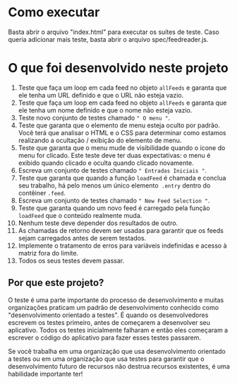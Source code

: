 # Como executar

Basta abrir o arquivo "index.html" para executar os suítes de teste. Caso queria adicionar mais teste, basta abrir o arquivo spec/feedreader.js.

# O que foi desenvolvido neste projeto

1. Teste que faça um loop em cada feed no objeto `allFeeds` e garanta que ele tenha um URL definido e que o URL não esteja vazio.
2. Teste que faça um loop em cada feed no objeto `allFeeds` e garanta que ele tenha um nome definido e que o nome não esteja vazio.
3. Teste novo conjunto de testes chamado `" O menu "`.
4. Teste que garanta que o elemento de menu esteja oculto por padrão. Você terá que analisar o HTML e o CSS para determinar como estamos realizando a ocultação / exibição do elemento de menu.
5. Teste que garanta que o menu mude de visibilidade quando o ícone do menu for clicado. Este teste deve ter duas expectativas: o menu é exibido quando clicado e oculta quando clicado novamente.
6. Escreva um conjunto de testes chamado `" Entradas Iniciais "`.
7. Teste que garanta que quando a função `loadFeed` é chamada e conclua seu trabalho, há pelo menos um único elemento` .entry` dentro do contêiner `.feed`.
8. Escreva um conjunto de testes chamado `" New Feed Selection "`.
9. Teste que garanta quando um novo feed é carregado pela função `loadFeed` que o conteúdo realmente muda.
10. Nenhum teste deve depender dos resultados de outro.
11. As chamadas de retorno devem ser usadas para garantir que os feeds sejam carregados antes de serem testados.
12. Implemente o tratamento de erros para variáveis ​​indefinidas e acesso à matriz fora do limite.
13. Todos os seus testes devem passar.

## Por que este projeto?

O teste é uma parte importante do processo de desenvolvimento e muitas organizações praticam um padrão de desenvolvimento conhecido como "desenvolvimento orientado a testes". É quando os desenvolvedores escrevem os testes primeiro, antes de começarem a desenvolver seu aplicativo. Todos os testes inicialmente falharam e então eles começaram a escrever o código do aplicativo para fazer esses testes passarem.

Se você trabalha em uma organização que usa desenvolvimento orientado a testes ou em uma organização que usa testes para garantir que o desenvolvimento futuro de recursos não destrua recursos existentes, é uma habilidade importante ter!